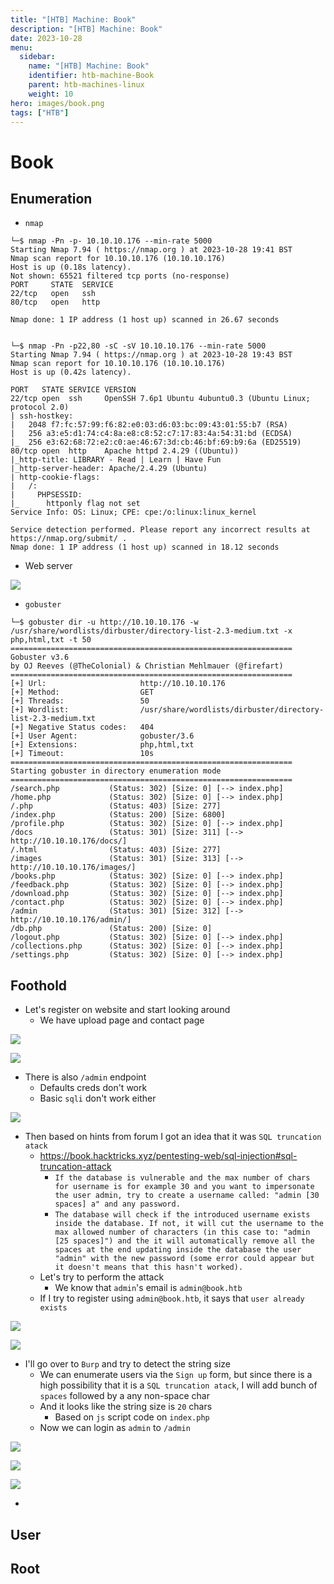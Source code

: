 ```yaml
---
title: "[HTB] Machine: Book"
description: "[HTB] Machine: Book"
date: 2023-10-28
menu:
  sidebar:
    name: "[HTB] Machine: Book"
    identifier: htb-machine-Book
    parent: htb-machines-linux
    weight: 10
hero: images/book.png
tags: ["HTB"]
---
```


# Book
## Enumeration
- `nmap`
```
└─$ nmap -Pn -p- 10.10.10.176 --min-rate 5000            
Starting Nmap 7.94 ( https://nmap.org ) at 2023-10-28 19:41 BST
Nmap scan report for 10.10.10.176 (10.10.10.176)
Host is up (0.18s latency).
Not shown: 65521 filtered tcp ports (no-response)
PORT     STATE  SERVICE
22/tcp   open   ssh
80/tcp   open   http

Nmap done: 1 IP address (1 host up) scanned in 26.67 seconds
                                                                         
```
```
└─$ nmap -Pn -p22,80 -sC -sV 10.10.10.176 --min-rate 5000
Starting Nmap 7.94 ( https://nmap.org ) at 2023-10-28 19:43 BST
Nmap scan report for 10.10.10.176 (10.10.10.176)
Host is up (0.42s latency).

PORT   STATE SERVICE VERSION
22/tcp open  ssh     OpenSSH 7.6p1 Ubuntu 4ubuntu0.3 (Ubuntu Linux; protocol 2.0)
| ssh-hostkey: 
|   2048 f7:fc:57:99:f6:82:e0:03:d6:03:bc:09:43:01:55:b7 (RSA)
|   256 a3:e5:d1:74:c4:8a:e8:c8:52:c7:17:83:4a:54:31:bd (ECDSA)
|_  256 e3:62:68:72:e2:c0:ae:46:67:3d:cb:46:bf:69:b9:6a (ED25519)
80/tcp open  http    Apache httpd 2.4.29 ((Ubuntu))
|_http-title: LIBRARY - Read | Learn | Have Fun
|_http-server-header: Apache/2.4.29 (Ubuntu)
| http-cookie-flags: 
|   /: 
|     PHPSESSID: 
|_      httponly flag not set
Service Info: OS: Linux; CPE: cpe:/o:linux:linux_kernel

Service detection performed. Please report any incorrect results at https://nmap.org/submit/ .
Nmap done: 1 IP address (1 host up) scanned in 18.12 seconds
```

- Web server

![](./images/1.png)

- `gobuster`
```
└─$ gobuster dir -u http://10.10.10.176 -w /usr/share/wordlists/dirbuster/directory-list-2.3-medium.txt -x php,html,txt -t 50 
===============================================================
Gobuster v3.6
by OJ Reeves (@TheColonial) & Christian Mehlmauer (@firefart)
===============================================================
[+] Url:                     http://10.10.10.176
[+] Method:                  GET
[+] Threads:                 50
[+] Wordlist:                /usr/share/wordlists/dirbuster/directory-list-2.3-medium.txt
[+] Negative Status codes:   404
[+] User Agent:              gobuster/3.6
[+] Extensions:              php,html,txt
[+] Timeout:                 10s
===============================================================
Starting gobuster in directory enumeration mode
===============================================================
/search.php           (Status: 302) [Size: 0] [--> index.php]
/home.php             (Status: 302) [Size: 0] [--> index.php]
/.php                 (Status: 403) [Size: 277]
/index.php            (Status: 200) [Size: 6800]
/profile.php          (Status: 302) [Size: 0] [--> index.php]
/docs                 (Status: 301) [Size: 311] [--> http://10.10.10.176/docs/]
/.html                (Status: 403) [Size: 277]
/images               (Status: 301) [Size: 313] [--> http://10.10.10.176/images/]
/books.php            (Status: 302) [Size: 0] [--> index.php]
/feedback.php         (Status: 302) [Size: 0] [--> index.php]
/download.php         (Status: 302) [Size: 0] [--> index.php]
/contact.php          (Status: 302) [Size: 0] [--> index.php]
/admin                (Status: 301) [Size: 312] [--> http://10.10.10.176/admin/]
/db.php               (Status: 200) [Size: 0]
/logout.php           (Status: 302) [Size: 0] [--> index.php]
/collections.php      (Status: 302) [Size: 0] [--> index.php]
/settings.php         (Status: 302) [Size: 0] [--> index.php]

```

## Foothold
- Let's register on website and start looking around
  - We have upload page and contact page

![](./images/3.png)

![](./images/2.png)

- There is also `/admin` endpoint
  - Defaults creds don't work
  - Basic `sqli` don't work either

![](./images/4.png)

- Then based on hints from forum I got an idea that it was `SQL truncation atack`
  - https://book.hacktricks.xyz/pentesting-web/sql-injection#sql-truncation-attack
    - `If the database is vulnerable and the max number of chars for username is for example 30 and you want to impersonate the user admin, try to create a username called: "admin [30 spaces] a" and any password.`
    - `The database will check if the introduced username exists inside the database. If not, it will cut the username to the max allowed number of characters (in this case to: "admin [25 spaces]") and the it will automatically remove all the spaces at the end updating inside the database the user "admin" with the new password (some error could appear but it doesn't means that this hasn't worked).`
  - Let's try to perform the attack
    - We know that `admin`'s email is `admin@book.htb`
  - If I try to register using `admin@book.htb`, it says that `user already exists`

![](./images/5.png)

![](./images/6.png)

- I'll go over to `Burp` and try to detect the string size
  - We can enumerate users via the `Sign up` form, but since there is a high possibility that it is a `SQL truncation atack`, I will add bunch of `spaces` followed by a any non-space char
  - And it looks like the string size is `20` chars
    - Based on `js` script code on `index.php`
  - Now we can login as `admin` to `/admin`

![](./images/9.png)

![](./images/7.png)

![](./images/8.png)

- 
## User


##  Root